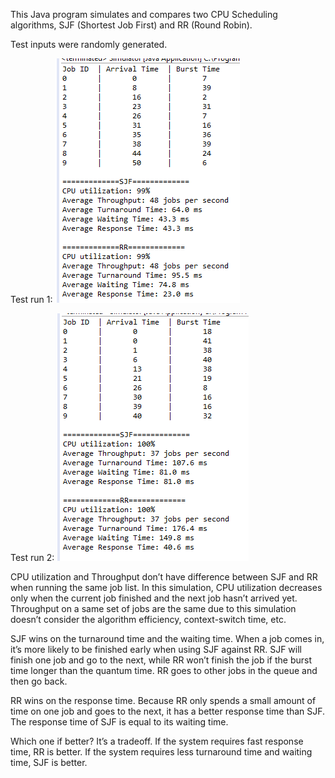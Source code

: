 This Java program simulates and compares two CPU Scheduling algorithms, SJF (Shortest Job First) and RR (Round Robin). 

Test inputs were randomly generated.

Test run 1:
![Test run 1:](markdown/test1.png)

Test run 2:
![Test run 2:](markdown/test2.png)

CPU utilization and Throughput don’t have difference between SJF and RR when running the same job list. In this simulation, CPU utilization decreases only when the current job finished and the next job hasn’t arrived yet. Throughput on a same set of jobs are the same due to this simulation doesn’t consider the algorithm efficiency, context-switch time, etc.

SJF wins on the turnaround time and the waiting time. When a job comes in, it’s more likely to be finished early when using SJF against RR. SJF will finish one job and go to the next, while RR won’t finish the job if the burst time longer than the quantum time. RR goes to other jobs in the queue and then go back.

RR wins on the response time. Because RR only spends a small amount of time on one job and goes to the next, it has a better response time than SJF. The response time of SJF is equal to its waiting time.

Which one if better? It’s a tradeoff. If the system requires fast response time, RR is better. If the system requires less turnaround time and waiting time, SJF is better.
